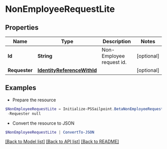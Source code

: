 # NonEmployeeRequestLite
## Properties

Name | Type | Description | Notes
------------ | ------------- | ------------- | -------------
**Id** | **String** | Non-Employee request id. | [optional] 
**Requester** | [**IdentityReferenceWithId**](IdentityReferenceWithId.md) |  | [optional] 

## Examples

- Prepare the resource
```powershell
$NonEmployeeRequestLite = Initialize-PSSailpoint.BetaNonEmployeeRequestLite  -Id ac10e21c-931c-1ef2-8193-1c51e7ff0003 `
 -Requester null
```

- Convert the resource to JSON
```powershell
$NonEmployeeRequestLite | ConvertTo-JSON
```

[[Back to Model list]](../README.md#documentation-for-models) [[Back to API list]](../README.md#documentation-for-api-endpoints) [[Back to README]](../README.md)


